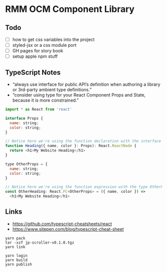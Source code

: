 # RMM OCM Component Library

## Todo

- [ ] how to get css variables into the project
- [ ] styled-jsx or a css module port
- [ ] GH pages for story book
- [ ] setup apple npm stuff

## TypeScript Notes

- “always use interface for public API’s definition when authoring a library or 3rd-party ambient type definitions.”
- “consider using type for your React Component Props and State, because it is more constrained.”

```javascript
import * as React from 'react'

interface Props {
  name: string;
  color: string;
}

// Notice here we're using the function declaration with the interface Props
function Heading({ name, color }: Props): React.ReactNode {
  return <h1>My Website Heading</h1>
}

type OtherProps = {
  name: string;
  color: string;
}

// Notice here we're using the function expression with the type OtherProps
const OtherHeading: React.FC<OtherProps> = ({ name, color }) =>
  <h1>My Website Heading</h1>

```


## Links

- https://github.com/typescript-cheatsheets/react
- https://www.sitepen.com/blog/typescript-cheat-sheet


```
yarn pack
tar -xzf jp-scroller-v0.1.0.tgz
yarn link
```

```
yarn login
yarn build
yarn publish
```
